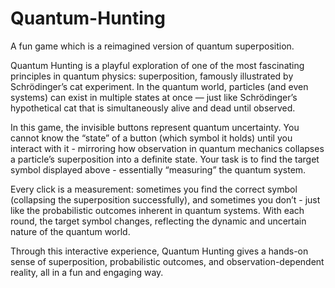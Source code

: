 # Quantum-Hunting
A fun game which is a reimagined version of quantum superposition.

Quantum Hunting is a playful exploration of one of the most fascinating principles in quantum physics: superposition, famously illustrated by Schrödinger’s cat experiment. In the quantum world, particles (and even systems) can exist in multiple states at once — just like Schrödinger’s hypothetical cat that is simultaneously alive and dead until observed.

In this game, the invisible buttons represent quantum uncertainty. You cannot know the “state” of a button (which symbol it holds) until you interact with it - mirroring how observation in quantum mechanics collapses a particle’s superposition into a definite state. Your task is to find the target symbol displayed above - essentially “measuring” the quantum system.

Every click is a measurement: sometimes you find the correct symbol (collapsing the superposition successfully), and sometimes you don’t - just like the probabilistic outcomes inherent in quantum systems. With each round, the target symbol changes, reflecting the dynamic and uncertain nature of the quantum world.

Through this interactive experience, Quantum Hunting gives a hands-on sense of superposition, probabilistic outcomes, and observation-dependent reality, all in a fun and engaging way.
